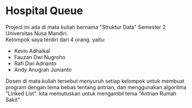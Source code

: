 # Hospital Queue

Project ini ada di mata kuliah bernama "Struktur Data" Semester 2 Universitas Nusa Mandiri.<br>
Kelompok saya terdiri dari 4 orang. yaitu:

- Kevin Adhaikal
- Fauzan Dwi Nugroho
- Rafi Dwi Adrianto
- Andy Anugrah Junianto

Dosen di mata kuliah tersebut menyuruh setiap kelompok untuk membuat program dengan tema bebas tentang antrian, dan menggunakan algoritma "Linked List". kita memutuskan untuk mengambil tema "Antrian Rumah Sakit".

